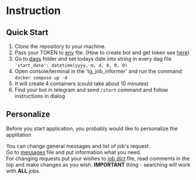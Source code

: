 # Instruction

## Quick Start

1. Clone the repository to your machine.
2. Pass your TOKEN to [env](_.env) file. (How to create bot and get token see [here](https://core.telegram.org/bots#how-do-i-create-a-bot))
3. Go to [dags](./airflow/dags/) folder and set todays date into string in every dag file
\
`'start_date': datetime(yyyy, m, d, 8, 0, 0)`
4. Open console/terminal in the 'tg_job_informer' and run the command:
\
`docker compose up -d`
5. It will create 4 containers (could take about 10 minutes)
6. Find your bot in telegram and send `/start` command and follow instructions in dialog

## Personalize

Before you start application, you probably would like to personalize the applitation

You can change general messages and list of job's request.
\
Go to [messages](./bot_app/app/sources/messages.py) file and put information what you need.
\
For changing requests put your wishes to [job dict](./bot_app/app/sources/job_dict.py) file, read comments in the top and make changes as you wish. **IMPORTANT** thing - searching will work with **ALL** jobs.
